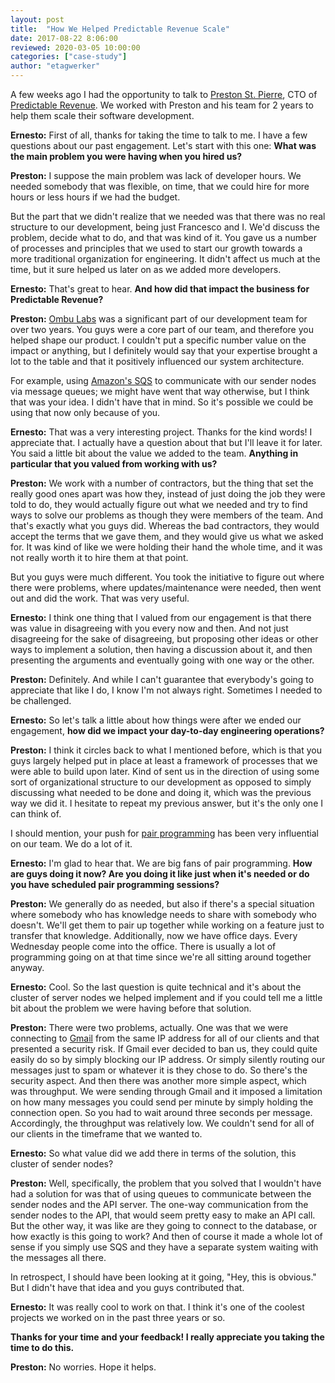 ```yaml
---
layout: post
title:  "How We Helped Predictable Revenue Scale"
date: 2017-08-22 8:06:00
reviewed: 2020-03-05 10:00:00
categories: ["case-study"]
author: "etagwerker"
---
```


A few weeks ago I had the opportunity to talk to [Preston St. Pierre](https://www.linkedin.com/in/tarential), CTO of [Predictable Revenue](http://predictablerevenue.com). We worked with Preston and his team for 2 years to help them scale their software development.

<!--more-->

**Ernesto:** First of all, thanks for taking the time to talk to me. I have a few questions about our past engagement. Let's start with this one: **What was the main problem you were having when you hired us?**

**Preston:** I suppose the main problem was lack of developer hours. We needed somebody that was flexible, on time, that we could hire for more hours or less hours if we had the budget.

But the part that we didn't realize that we needed was that there was no real structure to our development, being just Francesco and I. We'd discuss the problem, decide what to do, and that was kind of it. You gave us a number of processes and principles that we used to start our growth towards a more traditional organization for engineering. It didn't affect us much at the time, but it sure helped us later on as we added more developers.

**Ernesto:** That's great to hear. **And how did that impact the business for Predictable Revenue?**

**Preston:** [Ombu Labs](https://www.ombulabs.com) was a significant part of our development team for over two years. You guys were a core part of our team, and therefore you helped shape our product. I couldn't put a specific number value on the impact or anything, but I definitely would say that your expertise brought a lot to the table and that it positively influenced our system architecture.

For example, using [Amazon's SQS](https://aws.amazon.com/sqs/) to communicate with our sender nodes via message queues; we might have went that way otherwise, but I think that was your idea. I didn't have that in mind. So it's possible we could be using that now only because of you.

**Ernesto:** That was a very interesting project. Thanks for the kind words! I appreciate that. I actually have a question about that but I'll leave it for later. You said a little bit about the value we added to the team. **Anything in particular that you valued from working with us?**

**Preston:** We work with a number of contractors, but the thing that set the really good ones apart was how they, instead of just doing the job they were told to do, they would actually figure out what we needed and try to find ways to solve our problems as though they were members of the team. And that's exactly what you guys did. Whereas the bad contractors, they would accept the terms that we gave them, and they would give us what we asked for. It was kind of like we were holding their hand the whole time, and it was not really worth it to hire them at that point.

But you guys were much different. You took the initiative to figure out where there were problems, where updates/maintenance were needed, then went out and did the work. That was very useful.

**Ernesto:** I think one thing that I valued from our engagement is that  there was value in disagreeing with you every now and then. And not just disagreeing for the sake of disagreeing, but proposing other ideas or other ways to implement a solution, then having a discussion about it, and then presenting the arguments and eventually going with one way or the other.

**Preston:** Definitely. And while I can't guarantee that everybody's going to appreciate that like I do, I know I'm not always right. Sometimes I needed to be challenged.

**Ernesto:** So let's talk a little about how things were after we ended our engagement, **how did we impact your day-to-day engineering operations?**

**Preston:** I think it circles back to what I mentioned before, which is that you guys largely helped put in place at least a framework of processes that we were able to build upon later. Kind of sent us in the direction of using some sort of organizational structure to our development as opposed to simply discussing what needed to be done and doing it, which was the previous way we did it. I hesitate to repeat my previous answer, but it's the only one I can think of.

I should mention, your push for [pair programming](http://wiki.c2.com/?PairProgramming) has been very influential on our team. We do a lot of it.

**Ernesto:** I'm glad to hear that. We are big fans of pair programming. **How are guys doing it now? Are you doing it like just when it's needed or do you have scheduled pair programming sessions?**

**Preston:** We generally do as needed, but also if there's a special situation where somebody who has knowledge needs to share with somebody who doesn't. We'll get them to pair up together while working on a feature just to transfer that knowledge. Additionally, now we have office days. Every Wednesday people come into the office. There is usually a lot of programming going on at that time since we're all sitting around together anyway.

**Ernesto:** Cool. So the last question is quite technical and it's about the cluster of server nodes we helped implement and if you could tell me a little bit about the problem we were having before that solution.

**Preston:** There were two problems, actually. One was that we were connecting to [Gmail](https://www.google.com/gmail) from the same IP address for all of our clients and that presented a security risk. If Gmail ever decided to ban us, they could quite easily do so by simply blocking our IP address. Or simply silently routing our messages just to spam or whatever it is they chose to do. So there's the security aspect. And then there was another more simple aspect, which was throughput. We were sending through Gmail and it imposed a limitation on how many messages you could send per minute by simply holding the connection open. So you had to wait around three seconds per message. Accordingly, the throughput was relatively low. We couldn't send for all of our clients in the timeframe that we wanted to.

**Ernesto:** So what value did we add there in terms of the solution, this cluster of sender nodes?

**Preston:** Well, specifically, the problem that you solved that I wouldn't have had a solution for was that of using queues to communicate between the sender nodes and the API server. The one-way communication from the sender nodes to the API, that would seem pretty easy to make an API call. But the other way, it was like are they going to connect to the database, or how exactly is this going to work? And then of course it made a whole lot of sense if you simply use SQS and they have a separate system waiting with the messages all there.

In retrospect, I should have been looking at it going, "Hey, this is obvious." But I didn't have that idea and you guys contributed that.

**Ernesto:** It was really cool to work on that. I think it's one of the coolest projects we worked on in the past three years or so.

**Thanks for your time and your feedback! I really appreciate you taking the time to do this.**

**Preston:** No worries. Hope it helps.
